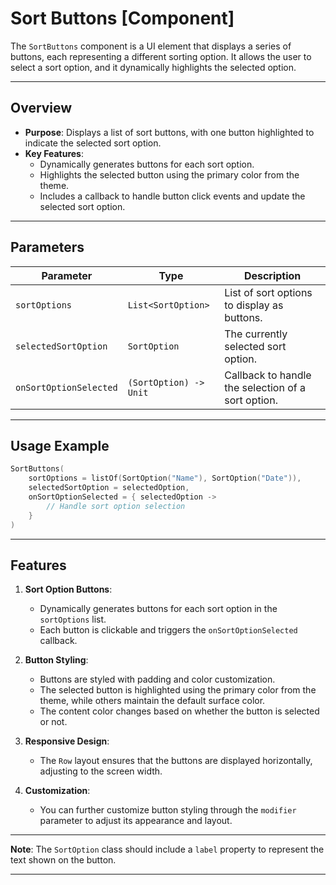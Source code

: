 # Sort Buttons [Component]

The `SortButtons` component is a UI element that displays a series of buttons, each representing a different sorting option. It allows the user to select a sort option, and it dynamically highlights the selected option.

---

## Overview

- **Purpose**: Displays a list of sort buttons, with one button highlighted to indicate the selected sort option.
- **Key Features**:
    - Dynamically generates buttons for each sort option.
    - Highlights the selected button using the primary color from the theme.
    - Includes a callback to handle button click events and update the selected sort option.

---

## Parameters

| Parameter              | Type                   | Description                                        |
|------------------------|------------------------|----------------------------------------------------|
| `sortOptions`          | `List<SortOption>`     | List of sort options to display as buttons.        |
| `selectedSortOption`   | `SortOption`           | The currently selected sort option.                |
| `onSortOptionSelected` | `(SortOption) -> Unit` | Callback to handle the selection of a sort option. |

---

## Usage Example

```kotlin
SortButtons(
    sortOptions = listOf(SortOption("Name"), SortOption("Date")),
    selectedSortOption = selectedOption,
    onSortOptionSelected = { selectedOption -> 
        // Handle sort option selection
    }
)
```

---

## Features

1. **Sort Option Buttons**:
    - Dynamically generates buttons for each sort option in the `sortOptions` list.
    - Each button is clickable and triggers the `onSortOptionSelected` callback.

2. **Button Styling**:
    - Buttons are styled with padding and color customization.
    - The selected button is highlighted using the primary color from the theme, while others maintain the default surface color.
    - The content color changes based on whether the button is selected or not.

3. **Responsive Design**:
    - The `Row` layout ensures that the buttons are displayed horizontally, adjusting to the screen width.

4. **Customization**:
    - You can further customize button styling through the `modifier` parameter to adjust its appearance and layout.

---

**Note**: The `SortOption` class should include a `label` property to represent the text shown on the button.

---
